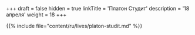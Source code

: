 +++
draft = false
hidden = true
linkTitle = 'Платон Студит'
description = '18 апреля'
weight = 18
+++

{{% include file="content/ru/lives/platon-studit.md" %}}
